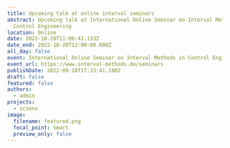 ```yaml
---
title: Upcoming talk at online interval seminars
abstract: Upcoming talk at International Online Seminar on Interval Methods in
  Control Engineering
location: Online
date: 2022-10-28T11:00:41.133Z
date_end: 2022-10-28T12:00:00.000Z
all_day: false
event: International Online Seminar on Interval Methods in Control Engineering
event_url: https://www.interval-methods.de/seminars
publishDate: 2022-09-18T17:33:41.180Z
draft: false
featured: false
authors:
  - admin
projects:
  - icsens
image:
  filename: featured.png
  focal_point: Smart
  preview_only: false
---
```

